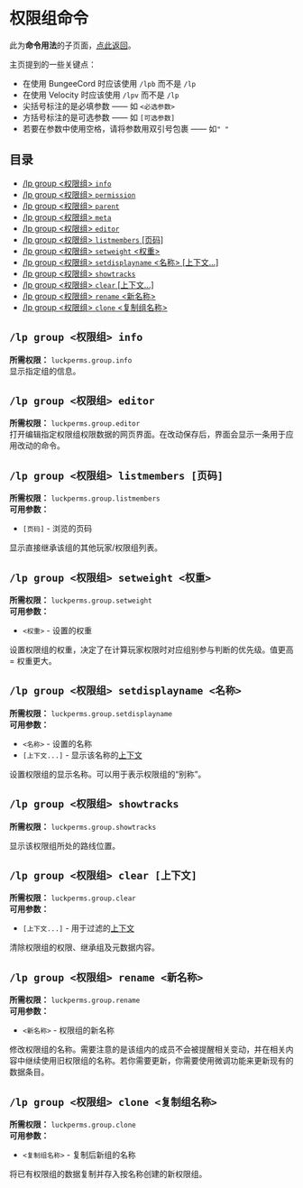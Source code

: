 # 权限组命令

此为**命令用法**的子页面，[点此返回](command-usage.md)。

主页提到的一些关键点：

* 在使用 BungeeCord 时应该使用 `/lpb` 而不是 `/lp`
* 在使用 Velocity 时应该使用 `/lpv` 而不是 `/lp`
* 尖括号标注的是必填参数 —— 如 `<必选参数>`
* 方括号标注的是可选参数 —— 如 `[可选参数]`
* 若要在参数中使用空格，请将参数用双引号包裹 —— 如`" "`

## 目录

* [/lp group <权限组> `info`](#lp-group-权限组-info)
* [/lp group <权限组> `permission`](command-usage.permission.md)
* [/lp group <权限组> `parent`](command-usage.parent.md)
* [/lp group <权限组> `meta`](command-usage.meta.md)
* [/lp group <权限组> `editor`](#lp-group-权限组-editor)
* [/lp group <权限组> `listmembers` [页码]](#lp-group-权限组-listmembers-页码)
* [/lp group <权限组> `setweight` <权重>](#lp-group-权限组-setweight-权重)
* [/lp group <权限组> `setdisplayname` <名称> [上下文...]](#lp-group-权限组-setdisplayname-名称)
* [/lp group <权限组> `showtracks`](#lp-group-权限组-showtracks)
* [/lp group <权限组> `clear` [上下文...]](#lp-group-权限组-clear-上下文)
* [/lp group <权限组> `rename` <新名称>](#lp-group-权限组-rename-新名称)
* [/lp group <权限组> `clone` <复制组名称>](#lp-group-权限组-clone-复制组名称)

## `/lp group <权限组> info`

**所需权限：** `luckperms.group.info`    
显示指定组的信息。

## `/lp group <权限组> editor`

**所需权限：** `luckperms.group.editor`    
打开编辑指定权限组权限数据的网页界面。在改动保存后，界面会显示一条用于应用改动的命令。

## `/lp group <权限组> listmembers [页码]`

**所需权限：** `luckperms.group.listmembers`    
**可用参数：** 

* `[页码]` - 浏览的页码

显示直接继承该组的其他玩家/权限组列表。

## `/lp group <权限组> setweight <权重>`

**所需权限：** `luckperms.group.setweight`    
**可用参数：** 

* `<权重>` - 设置的权重

设置权限组的权重，决定了在计算玩家权限时对应组别参与判断的优先级。值更高 = 权重更大。

## `/lp group <权限组> setdisplayname <名称>`

**所需权限：** `luckperms.group.setdisplayname`    
**可用参数：** 

* `<名称>` - 设置的名称
* `[上下文...]` - 显示该名称的[上下文](features.context.md)

设置权限组的显示名称。可以用于表示权限组的“别称”。

## `/lp group <权限组> showtracks`

**所需权限：** `luckperms.group.showtracks`    

显示该权限组所处的路线位置。

## `/lp group <权限组> clear [上下文]`

**所需权限：** `luckperms.group.clear`    
**可用参数：** 

* `[上下文...]` - 用于过滤的[上下文](features.context.md)

清除权限组的权限、继承组及元数据内容。

## `/lp group <权限组> rename <新名称>`

**所需权限：** `luckperms.group.rename`    
**可用参数：** 

* `<新名称>` - 权限组的新名称

修改权限组的名称。需要注意的是该组内的成员不会被提醒相关变动，并在相关内容中继续使用旧权限组的名称。若你需要更新，你需要使用微调功能来更新现有的数据条目。

## `/lp group <权限组> clone <复制组名称>`

**所需权限：** `luckperms.group.clone`    
**可用参数：** 

* `<复制组名称>` - 复制后新组的名称

将已有权限组的数据复制并存入按名称创建的新权限组。